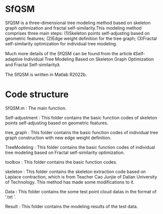 # SfQSM
SfQSM is a three-dimensional tree modeling method based on skeleton graph optimization and fractal self-similarity.This modeling method comprises three main steps: 
(1)Skeleton points self-adjusting based on geometric features;
(2)Edge weight definition for the tree graph;
(3)Fractal self-similarity optimization for individual tree modeling. 

Much more details of the SfQSM can be found from the article 《Self-adaptive Individual Tree Modeling Based on Skeleton Graph Optimization and Fractal Self-similarity》.

The SfQSM is written in Matlab R2022b.

# Code structure

SfQSM.m : The main function.

Self-adjustment : This folder contains the basic function codes of skeleton points self-adjusting based on geometric features.

tree_graph : This folder contains the basic function codes of individual tree graph construction with new edge weight definition.

TreeModeling : This folder contains the basic function codes of individual tree modeling based on Fractal self-similarity optimization.

toolbox : This folder contains the basic function codes.

skeleton : This folder contains the skeleton extraction code based on Laplace contraction, which is from Teacher Cao Junjie of Dalian University of Technology. This method has made some modifications to it.

Data : This folder contains the some test point cloud datas in the format of '.txt '.

Result : This folder contains the modeling results of the test data.

